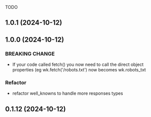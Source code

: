 TODO

## 1.0.1 (2024-10-12)

## 1.0.0 (2024-10-12)

### BREAKING CHANGE

- If your code called fetch() you now need to call the direct object properties (eg wk.fetch('/robots.txt') now becomes wk.robots_txt

### Refactor

- refactor well_knowns to handle more responses types

## 0.1.12 (2024-10-12)
